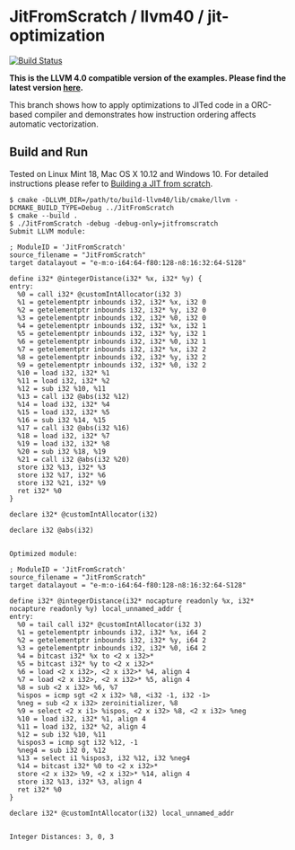 # JitFromScratch / llvm40 / jit-optimization

[![Build Status](https://travis-ci.org/weliveindetail/JitFromScratch.svg?branch=llvm40/jit-optimization)](https://travis-ci.org/weliveindetail/JitFromScratch)

**This is the LLVM 4.0 compatible version of the examples. Please find the latest version [here](https://github.com/weliveindetail/JitFromScratch/tree/jit-basics).**

This branch shows how to apply optimizations to JITed code in a ORC-based compiler and demonstrates how instruction ordering affects automatic vectorization.

## Build and Run

Tested on Linux Mint 18, Mac OS X 10.12 and Windows 10. For detailed instructions please refer to [Building a JIT from scratch](https://weliveindetail.github.io/blog/post/2017/07/18/building-a-jit-from-scratch.html).

```
$ cmake -DLLVM_DIR=/path/to/build-llvm40/lib/cmake/llvm -DCMAKE_BUILD_TYPE=Debug ../JitFromScratch
$ cmake --build .
$ ./JitFromScratch -debug -debug-only=jitfromscratch
Submit LLVM module:

; ModuleID = 'JitFromScratch'
source_filename = "JitFromScratch"
target datalayout = "e-m:o-i64:64-f80:128-n8:16:32:64-S128"

define i32* @integerDistance(i32* %x, i32* %y) {
entry:
  %0 = call i32* @customIntAllocator(i32 3)
  %1 = getelementptr inbounds i32, i32* %x, i32 0
  %2 = getelementptr inbounds i32, i32* %y, i32 0
  %3 = getelementptr inbounds i32, i32* %0, i32 0
  %4 = getelementptr inbounds i32, i32* %x, i32 1
  %5 = getelementptr inbounds i32, i32* %y, i32 1
  %6 = getelementptr inbounds i32, i32* %0, i32 1
  %7 = getelementptr inbounds i32, i32* %x, i32 2
  %8 = getelementptr inbounds i32, i32* %y, i32 2
  %9 = getelementptr inbounds i32, i32* %0, i32 2
  %10 = load i32, i32* %1
  %11 = load i32, i32* %2
  %12 = sub i32 %10, %11
  %13 = call i32 @abs(i32 %12)
  %14 = load i32, i32* %4
  %15 = load i32, i32* %5
  %16 = sub i32 %14, %15
  %17 = call i32 @abs(i32 %16)
  %18 = load i32, i32* %7
  %19 = load i32, i32* %8
  %20 = sub i32 %18, %19
  %21 = call i32 @abs(i32 %20)
  store i32 %13, i32* %3
  store i32 %17, i32* %6
  store i32 %21, i32* %9
  ret i32* %0
}

declare i32* @customIntAllocator(i32)

declare i32 @abs(i32)


Optimized module:

; ModuleID = 'JitFromScratch'
source_filename = "JitFromScratch"
target datalayout = "e-m:o-i64:64-f80:128-n8:16:32:64-S128"

define i32* @integerDistance(i32* nocapture readonly %x, i32* nocapture readonly %y) local_unnamed_addr {
entry:
  %0 = tail call i32* @customIntAllocator(i32 3)
  %1 = getelementptr inbounds i32, i32* %x, i64 2
  %2 = getelementptr inbounds i32, i32* %y, i64 2
  %3 = getelementptr inbounds i32, i32* %0, i64 2
  %4 = bitcast i32* %x to <2 x i32>*
  %5 = bitcast i32* %y to <2 x i32>*
  %6 = load <2 x i32>, <2 x i32>* %4, align 4
  %7 = load <2 x i32>, <2 x i32>* %5, align 4
  %8 = sub <2 x i32> %6, %7
  %ispos = icmp sgt <2 x i32> %8, <i32 -1, i32 -1>
  %neg = sub <2 x i32> zeroinitializer, %8
  %9 = select <2 x i1> %ispos, <2 x i32> %8, <2 x i32> %neg
  %10 = load i32, i32* %1, align 4
  %11 = load i32, i32* %2, align 4
  %12 = sub i32 %10, %11
  %ispos3 = icmp sgt i32 %12, -1
  %neg4 = sub i32 0, %12
  %13 = select i1 %ispos3, i32 %12, i32 %neg4
  %14 = bitcast i32* %0 to <2 x i32>*
  store <2 x i32> %9, <2 x i32>* %14, align 4
  store i32 %13, i32* %3, align 4
  ret i32* %0
}

declare i32* @customIntAllocator(i32) local_unnamed_addr


Integer Distances: 3, 0, 3
```
